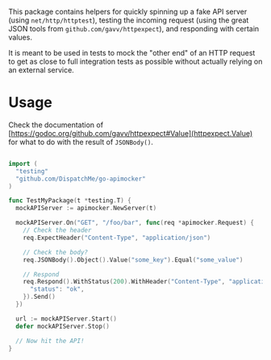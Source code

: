 This package contains helpers for quickly spinning up a fake API server (using `net/http/httptest`), testing the incoming request (using the great JSON tools from `github.com/gavv/httpexpect`), and responding with certain values.

It is meant to be used in tests to mock the "other end" of an HTTP request to get as close to full integration tests as possible without actually relying on an external service.

# Usage
Check the documentation of [https://godoc.org/github.com/gavv/httpexpect#Value](httpexpect.Value) for what to do with the result of `JSONBody()`.

```go

import (
  "testing"
  "github.com/DispatchMe/go-apimocker"
)

func TestMyPackage(t *testing.T) {
  mockAPIServer := apimocker.NewServer(t)

  mockAPIServer.On("GET", "/foo/bar", func(req *apimocker.Request) {
    // Check the header
    req.ExpectHeader("Content-Type", "application/json")

    // Check the body?
    req.JSONBody().Object().Value("some_key").Equal("some_value")

    // Respond
    req.Respond().WithStatus(200).WithHeader("Content-Type", "application/json").WithJSON(apimocker.H{
      "status": "ok",
    }).Send()
  })

  url := mockAPIServer.Start()
  defer mockAPIServer.Stop()

  // Now hit the API!
}
```
